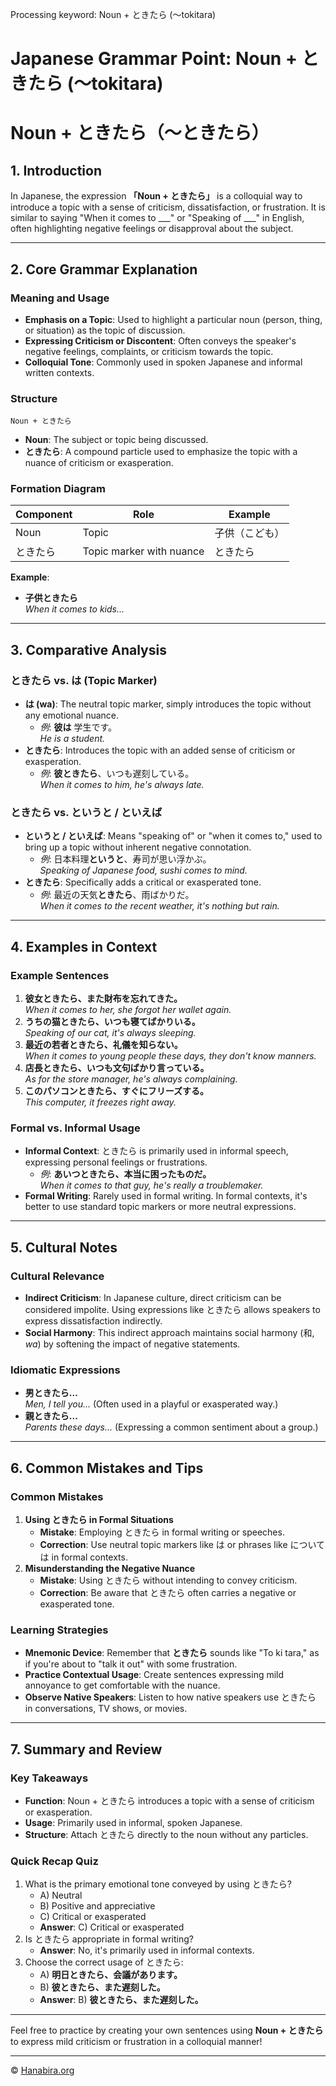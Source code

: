 Processing keyword: Noun + ときたら (〜tokitara)
# Japanese Grammar Point: Noun + ときたら (〜tokitara)
# Noun + ときたら（〜ときたら）
## 1. Introduction
In Japanese, the expression **「Noun + ときたら」** is a colloquial way to introduce a topic with a sense of criticism, dissatisfaction, or frustration. It is similar to saying "When it comes to ___" or "Speaking of ___" in English, often highlighting negative feelings or disapproval about the subject.

---
## 2. Core Grammar Explanation
### Meaning and Usage
- **Emphasis on a Topic**: Used to highlight a particular noun (person, thing, or situation) as the topic of discussion.
- **Expressing Criticism or Discontent**: Often conveys the speaker's negative feelings, complaints, or criticism towards the topic.
- **Colloquial Tone**: Commonly used in spoken Japanese and informal written contexts.
### Structure
```
Noun + ときたら
```
- **Noun**: The subject or topic being discussed.
- **ときたら**: A compound particle used to emphasize the topic with a nuance of criticism or exasperation.
### Formation Diagram
| Component | Role                | Example             |
|-----------|---------------------|---------------------|
| Noun      | Topic               | 子供（こども）       |
| ときたら   | Topic marker with nuance | ときたら            |
**Example**:
- **子供ときたら**  
  *When it comes to kids...*
---
## 3. Comparative Analysis
### ときたら vs. は (Topic Marker)
- **は (wa)**: The neutral topic marker, simply introduces the topic without any emotional nuance.
  - *例*: **彼は** 学生です。  
    *He is a student.*
- **ときたら**: Introduces the topic with an added sense of criticism or exasperation.
  - *例*: **彼ときたら**、いつも遅刻している。  
    *When it comes to him, he's always late.*
### ときたら vs. というと / といえば
- **というと / といえば**: Means "speaking of" or "when it comes to," used to bring up a topic without inherent negative connotation.
  - *例*: 日本料理**というと**、寿司が思い浮かぶ。  
    *Speaking of Japanese food, sushi comes to mind.*
- **ときたら**: Specifically adds a critical or exasperated tone.
  - *例*: 最近の天気**ときたら**、雨ばかりだ。  
    *When it comes to the recent weather, it's nothing but rain.*
---
## 4. Examples in Context
### Example Sentences
1. **彼女ときたら、また財布を忘れてきた。**  
   *When it comes to her, she forgot her wallet again.*
2. **うちの猫ときたら、いつも寝てばかりいる。**  
   *Speaking of our cat, it's always sleeping.*
3. **最近の若者ときたら、礼儀を知らない。**  
   *When it comes to young people these days, they don't know manners.*
4. **店長ときたら、いつも文句ばかり言っている。**  
   *As for the store manager, he's always complaining.*
5. **このパソコンときたら、すぐにフリーズする。**  
   *This computer, it freezes right away.*
### Formal vs. Informal Usage
- **Informal Context**: ときたら is primarily used in informal speech, expressing personal feelings or frustrations.
  - *例*: **あいつときたら、本当に困ったものだ。**  
    *When it comes to that guy, he's really a troublemaker.*
- **Formal Writing**: Rarely used in formal writing. In formal contexts, it's better to use standard topic markers or more neutral expressions.
---
## 5. Cultural Notes
### Cultural Relevance
- **Indirect Criticism**: In Japanese culture, direct criticism can be considered impolite. Using expressions like ときたら allows speakers to express dissatisfaction indirectly.
- **Social Harmony**: This indirect approach maintains social harmony (和, *wa*) by softening the impact of negative statements.
### Idiomatic Expressions
- **男ときたら...**  
  *Men, I tell you...* (Often used in a playful or exasperated way.)
- **親ときたら...**  
  *Parents these days...* (Expressing a common sentiment about a group.)
---
## 6. Common Mistakes and Tips
### Common Mistakes
1. **Using ときたら in Formal Situations**
   - **Mistake**: Employing ときたら in formal writing or speeches.
   - **Correction**: Use neutral topic markers like は or phrases like については in formal contexts.
2. **Misunderstanding the Negative Nuance**
   - **Mistake**: Using ときたら without intending to convey criticism.
   - **Correction**: Be aware that ときたら often carries a negative or exasperated tone.
### Learning Strategies
- **Mnemonic Device**: Remember that **ときたら** sounds like "To ki tara," as if you're about to "talk it out" with some frustration.
- **Practice Contextual Usage**: Create sentences expressing mild annoyance to get comfortable with the nuance.
- **Observe Native Speakers**: Listen to how native speakers use ときたら in conversations, TV shows, or movies.
---
## 7. Summary and Review
### Key Takeaways
- **Function**: Noun + ときたら introduces a topic with a sense of criticism or exasperation.
- **Usage**: Primarily used in informal, spoken Japanese.
- **Structure**: Attach ときたら directly to the noun without any particles.
### Quick Recap Quiz
1. What is the primary emotional tone conveyed by using ときたら?
   - A) Neutral
   - B) Positive and appreciative
   - C) Critical or exasperated
   - **Answer**: C) Critical or exasperated
2. Is ときたら appropriate in formal writing?
   - **Answer**: No, it's primarily used in informal contexts.
3. Choose the correct usage of ときたら:
   - A) **明日ときたら、会議があります。**
   - B) **彼ときたら、また遅刻した。**
   - **Answer**: B) **彼ときたら、また遅刻した。**
---
Feel free to practice by creating your own sentences using **Noun + ときたら** to express mild criticism or frustration in a colloquial manner!


---

© [Hanabira.org](https://hanabira.org)
